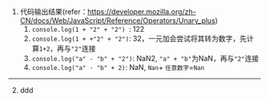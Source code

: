 1. 代码输出结果(refer：https://developer.mozilla.org/zh-CN/docs/Web/JavaScript/Reference/Operators/Unary_plus)
   1. ```console.log(1 + "2" + "2") ```: 122
   2. ```console.log(1 + +"2" + "2")```: 32，一元加会尝试将其转为数字，先计算```1+2```，再与```"2"```连接
   3. ```console.log("a" - "b" + "2")```: NaN2, ```"a" + "b"```为NaN，再与```"2"```连接
   4. ```console.log("a" - "b" + 2)```: NaN, ```Nan```+ ```任意数字```=```Nan``` 

---
2. ddd